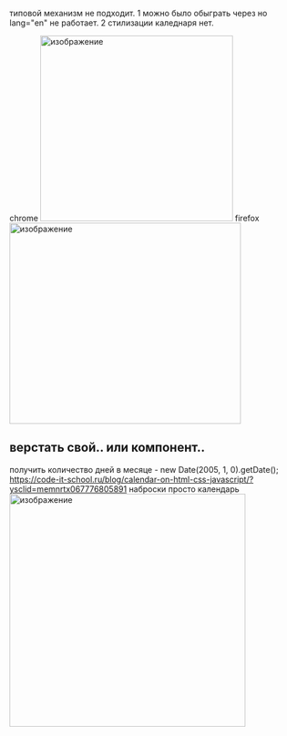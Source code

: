 типовой механизм не подходит.
1 можно было обыграть через но lang="en" не работает.
2 стилизации каледнаря нет.

chrome <img width="338" height="326" alt="изображение" src="https://github.com/user-attachments/assets/143896de-9802-4863-8f04-1746acbc7226" />
firefox <img width="406" height="353" alt="изображение" src="https://github.com/user-attachments/assets/e480a70c-1a5a-4c9a-b0a4-8c5425cdc296" />

верстать свой.. или компонент..
--
  получить количество дней в месяце - new Date(2005, 1, 0).getDate();<br>
  https://code-it-school.ru/blog/calendar-on-html-css-javascript/?ysclid=memnrtx067776805891 наброски просто календарь <img width="414" height="409" alt="изображение" src="https://github.com/user-attachments/assets/ecb9d433-a777-4b20-a84e-5f1e88690012" />

